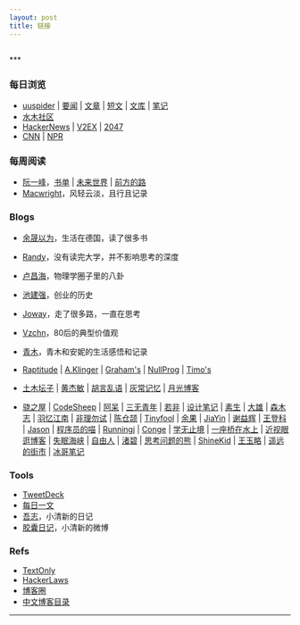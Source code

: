 ```yaml
---
layout: post
title: 链接
---
```

<h2 id="top"></h2>
***

### 每日浏览

*   [uuspider][ref2] \| [要闻][ref3] \| [文章][ref72] \| [短文][ref5] \| [文库][ref71] \| [笔记][ref4]
*   [水木社区][ref1]
*   [HackerNews][ref9] \| [V2EX][ref16] \| [2047][ref49]
*   [CNN][ref11] \| [NPR][ref12]

### 每周阅读

*   [阮一峰][ref6]，[书单][ref7] \| [未来世界][ref14] \| [前方的路][ref15]
*   [Macwright][ref8]，风轻云淡，且行且记录

### Blogs

*   [余晟以为][ref70]，生活在德国，读了很多书
*   [Randy][ref33]，没有读完大学，并不影响思考的深度
*   [卢昌海][ref28]，物理学圈子里的八卦
*   [池建强][ref30]，创业的历史
*   [Joway][ref36]，走了很多路，一直在思考
*   [Vzchn][ref56]，80后的典型价值观
*   [青木][ref74]，青木和安妮的生活感悟和记录

*   [Raptitude][ref50] \| [A.Klinger][ref52] \| [Graham's][ref26] \| [NullProg][ref13] \| [Timo's][ref24]
*   [土木坛子][ref34] \| [黄杰敏][ref58] \| [胡言乱语][ref59] \| [灰常记忆][ref60] \| [月光博客][ref54]
*   [骁之屋][ref53] \| [CodeSheep][ref38] \| [阿呆][ref62] \| [三无青年][ref63] \| [若非][ref64] \| [设计笔记][ref66] \| [素生][ref37] \| [大雄][ref65] \| [森木志][ref17] \| [羽忆江南][ref18] \| [非理勿试][ref19] \| [陈仓颉][ref20] \| [Tinyfool][ref22] \| [余果][ref29] \| [JiaYin][ref68] \| [谢益辉][ref67] \| [王登科][ref31] \| [Jason][ref32] \| [程序员的喵][ref35] \| [Runningj][ref39] \| [Conge][ref40] \| [学无止境][ref41] \| [一座桥在水上][ref42] \| [近视眼逛博客][ref43] \| [失眠海峡][ref44] \| [自由人][ref45] \| [渚碧][ref46] \| [思考问题的熊][ref47] \| [ShineKid][ref48] \| [王玉略][ref51] \| [遥远的街市][ref55] \| [冰哥笔记][ref57]

### Tools

*   [TweetDeck][ref21]
*   [每日一文][ref69]
*   [吾志][ref73]，小清新的日记
*   [胶囊日记][ref23]，小清新的微博

### Refs

*   [TextOnly][ref10]
*   [HackerLaws][ref25]
*   [博客圈][ref61]
*   [中文博客目录][ref27]

***


[ref74]:http://iyoubo.com:800/
[ref73]:https://wuzhi.me/last
[ref72]:http://about.uuspider.com/2019/06/02/episodeindex.html
[ref71]:http://m.uuspider.com/e
[ref70]:https://www.huxiu.com/member/1870930/article.html
[ref69]:https://meiriyiwen.com/
[ref68]:https://imjiayin.com/
[ref67]:https://yihui.org/
[ref66]:https://biji.io/
[ref65]:https://199508.com/
[ref64]:https://ifblog.cn/
[ref63]:https://www.duanxiansen.com/
[ref62]:https://bo.ke/
[ref61]:https://www.bokequan.net/
[ref60]:https://bestcherish.com/
[ref59]:https://husay.cc/
[ref58]:https://www.jiemin.com/
[ref57]:https://www.bgbiji.com/
[ref56]:https://blog.vzchn.com/
[ref55]:https://blog.henix.info/
[ref54]:https://www.williamlong.info/
[ref53]:https://www.ybusad.com/
[ref52]:https://klinger.io/
[ref51]:https://wangyulue.com/
[ref50]:https://www.raptitude.com/
[ref49]:https://2047.one/
[ref48]:https://shinekid.com/
[ref47]:https://kaopubear.top/blog/
[ref46]:https://jubeny.com/
[ref45]:https://ifttl.com/
[ref44]:https://blog.imalan.cn/
[ref43]:https://blog.dtz9.com/
[ref42]:https://blog.othing.xyz/
[ref41]:http://gtdstudy.com/
[ref40]:https://conge.github.io/
[ref39]:https://runningj.top/
[ref38]:https://r2coding.com/#/?id=%e7%a0%81%e5%86%9c%e7%94%9f%e6%b4%bb
[ref37]:https://z.arlmy.me/
[ref36]:https://blog.joway.io/
[ref35]:https://catcoding.me/
[ref34]:https://tumutanzi.com/
[ref33]:https://lutaonan.com/blog/
[ref32]:https://atjason.com/
[ref31]:https://greatdk.com
[ref30]:http://macshuo.com
[ref29]:https://yuguo.us
[ref28]:https://www.changhai.org/
[ref27]:https://github.com/timqian/chinese-independent-blogs
[ref26]:https://www.paulgraham.com
[ref25]:https://github.com/nusr/hacker-laws-zh
[ref24]:http://www.elisanet.fi/tsalmi/homepage.html
[ref23]:http://www.timepill.net/
[ref22]:https://codechina.org/
[ref21]:https://tweetdeck.twitter.com/
[ref20]:https://imzm.im/
[ref19]:https://www.ntiy.com/
[ref18]:https://yyjn.org/
[ref17]:https://www.imxxz.cn/
[ref16]:https://www.v2ex.com/
[ref15]:http://ruanyifeng.com/road/
[ref14]:http://ruanyifeng.com/survivor/
[ref13]:https://nullprogram.com/
[ref12]:http://thin.npr.org/
[ref11]:http://lite.cnn.io/en
[ref10]:https://sjmulder.nl/en/textonly.html
[ref1]:https://m.mysmth.net/index
[ref2]:http://about.uuspider.com/
[ref3]:http://news.uuspider.com/
[ref4]:http://m.uuspider.com/
[ref5]:http://read.uuspider.com/read
[ref6]:http://ruanyifeng.com/blog/
[ref7]:https://github.com/ruanyf/reading-list
[ref8]:https://macwright.com/
[ref9]:https://news.ycombinator.com/news
